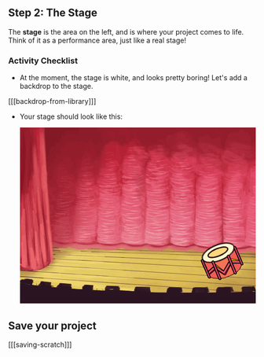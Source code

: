 ## Step 2: The Stage

The __stage__ is the area on the left, and is where your project comes to life. Think of it as a performance area, just like a real stage!

### Activity Checklist

+ At the moment, the stage is white, and looks pretty boring! Let's add a backdrop to the stage.

[[[backdrop-from-library]]]

+ Your stage should look like this:

	![screenshot](images/band-stage.png)

## Save your project

[[[saving-scratch]]]
